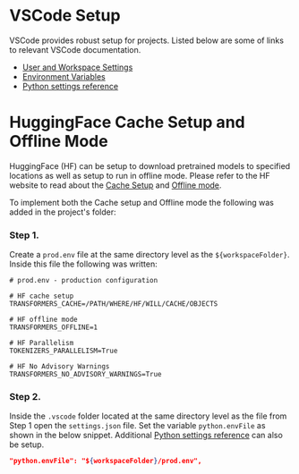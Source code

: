 # VSCode Setup
VSCode provides robust setup for projects. Listed below are some of links to relevant VSCode documentation.
- [User and Workspace Settings](https://code.visualstudio.com/docs/getstarted/settings)
- [Environment Variables](https://code.visualstudio.com/docs/python/environments#_environment-variables)
- [Python settings reference](https://code.visualstudio.com/docs/python/settings-reference)

# HuggingFace Cache Setup and Offline Mode
HuggingFace (HF) can be setup to download pretrained models to specified locations as well as setup to run in offline mode. Please refer to the HF website to read about the [Cache Setup](https://huggingface.co/docs/transformers/installation#cache-setup) and [Offline mode](https://huggingface.co/docs/transformers/installation#offline-mode).

To implement both the Cache setup and Offline mode the following was added in the project's folder:
### Step 1. 

Create a `prod.env` file at the same directory level as the `${workspaceFolder}`. Inside this file the following was written:

```env
# prod.env - production configuration

# HF cache setup
TRANSFORMERS_CACHE=/PATH/WHERE/HF/WILL/CACHE/OBJECTS

# HF offline mode
TRANSFORMERS_OFFLINE=1

# HF Parallelism 
TOKENIZERS_PARALLELISM=True

# HF No Advisory Warnings 
TRANSFORMERS_NO_ADVISORY_WARNINGS=True
```

### Step 2. 

Inside the `.vscode` folder located at the same directory level as the file from Step 1 open the `settings.json` file.  Set the variable `python.envFile` as shown in the below snippet. Additional [Python settings reference](https://code.visualstudio.com/docs/python/settings-reference) can also be setup.

```json
"python.envFile": "${workspaceFolder}/prod.env",
```